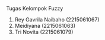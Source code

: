 Tugas Kelompok Fuzzy
1. Rey Gavrila Naibaho (2215061067)
2. Meidiyana (2215061063)
3. Tri Novita (2215061079)
